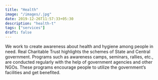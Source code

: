 ```yaml
---
title: "Health"
image: "/images/.jpg"
date: 2019-12-26T11:57:33+05:30
description: "health-t"
tags: ["services"]
draft: false
---
```


We work to create awareness about health and hygiene among people in need. Real Charitable Trust highlights the schemes of State and Central government. Programs such as awareness camps, seminars, rallies, etc., are conducted regularly with the help of government agencies and other NGOs. These programs encourage people to utilize the government’s facilities and get benefited.
